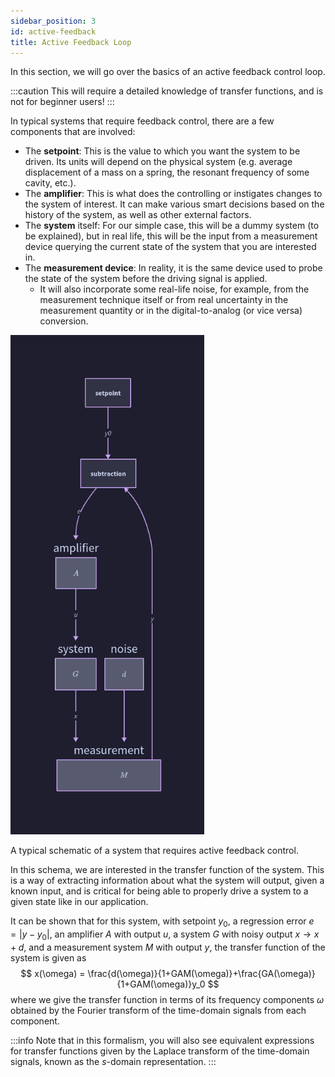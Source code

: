 ```yaml
---
sidebar_position: 3
id: active-feedback
title: Active Feedback Loop
---
```


In this section, we will go over the basics of an active feedback control loop.

:::caution
 This will require a detailed knowledge of transfer functions, and is not for beginner users!
:::

In typical systems that require feedback control, there are a few components that are involved:

- The **setpoint**: This is the value to which you want the system to be driven. Its units will depend on the physical system (e.g. average displacement of a mass on a spring, the resonant frequency of some cavity, etc.).
- The **amplifier**: This is what does the controlling or instigates changes to the system of interest. It can make various smart decisions based on the history of the system, as well as other external factors.
- The **system** itself: For our simple case, this will be a dummy system (to be explained), but in real life, this will be the input from a measurement device querying the current state of the system that you are interested in.
- The **measurement device**: In reality, it is the same device used to probe the state of the system before the driving signal is applied.
  - It will also incorporate some real-life noise, for example, from the measurement technique itself or from real uncertainty in the measurement quantity or in the digital-to-analog (or vice versa) conversion.

<p float="left" style={{textAlign: 'center', justifyItems: 'center'}}>
  <img src="/img/active_feedback/xdGAM.png" width="309.75" />
  <p>A typical schematic of a system that requires active feedback control.</p>
</p>


In this schema, we are interested in the transfer function of the system. This is a way of extracting information about what the system will output, given a known input, and is critical for being able to properly drive a system to a given state like in our application. 

It can be shown that for this system, with setpoint $y_0$, a regression error $e=|y-y_0|$, an amplifier $A$ with output $u$, a system $G$ with noisy output $x\rightarrow x+d$, and a measurement system $M$ with output $y$, the transfer function of the system is given as
$$ 
x(\omega) = \frac{d(\omega)}{1+GAM(\omega)}+\frac{GA(\omega)}{1+GAM(\omega)}y_0 
$$
where we give the transfer function in terms of its frequency components $\omega$ obtained by the Fourier transform of the time-domain signals from each component.

:::info
Note that in this formalism, you will also see equivalent expressions for transfer functions given by the Laplace transform of the time-domain signals, known as the $s$-domain representation. 
:::

